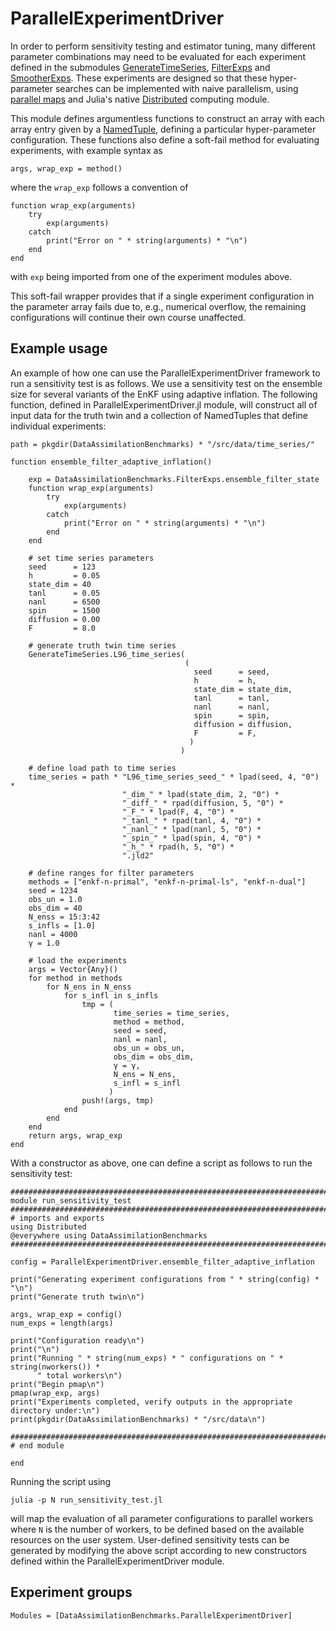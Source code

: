 # ParallelExperimentDriver 

In order to perform sensitivity testing and estimator tuning, many different parameter
combinations may need to be evaluated for each experiment defined in the submodules 
[GenerateTimeSeries](@ref), [FilterExps](@ref) and [SmootherExps](@ref).  These experiments
are designed so that these hyper-parameter searches can be implemented with naive parallelism,
using [parallel maps](https://en.wikipedia.org/wiki/MapReduce) and Julia's
native [Distributed](https://docs.julialang.org/en/v1/stdlib/Distributed/) computing module.

This module defines argumentless functions to construct an array with each array entry given
by a [NamedTuple](https://docs.julialang.org/en/v1/base/base/#Core.NamedTuple), defining
a particular hyper-parameter configuration.  These functions also define a soft-fail method
for evaluating experiments, with example syntax as
```{julia}
args, wrap_exp = method()
```
where the `wrap_exp` follows a convention of

```{julia}
function wrap_exp(arguments)
    try
        exp(arguments)
    catch
        print("Error on " * string(arguments) * "\n")
    end
end
```
with `exp` being imported from one of the experiment modules above.

This soft-fail wrapper provides that if a single experiment configuration in the parameter
array fails due to, e.g., numerical overflow, the remaining configurations will continue
their own course unaffected.

## Example usage

An example of how one can use the ParallelExperimentDriver framework to run a sensitivity
test is as follows. We use a sensitivity test on the ensemble size for several
variants of the EnKF using adaptive inflation.  The following function, defined in
ParallelExperimentDriver.jl module, will construct all of input data for the truth twin
and a collection of NamedTuples that define individual experiments:

```{julia}
path = pkgdir(DataAssimilationBenchmarks) * "/src/data/time_series/"

function ensemble_filter_adaptive_inflation()

    exp = DataAssimilationBenchmarks.FilterExps.ensemble_filter_state
    function wrap_exp(arguments)
        try
            exp(arguments)
        catch
            print("Error on " * string(arguments) * "\n")
        end
    end

    # set time series parameters
    seed      = 123
    h         = 0.05
    state_dim = 40
    tanl      = 0.05
    nanl      = 6500
    spin      = 1500
    diffusion = 0.00
    F         = 8.0

    # generate truth twin time series
    GenerateTimeSeries.L96_time_series(
                                       (
                                         seed      = seed,
                                         h         = h,
                                         state_dim = state_dim,
                                         tanl      = tanl,
                                         nanl      = nanl,
                                         spin      = spin,
                                         diffusion = diffusion,
                                         F         = F,
                                        )
                                      )

    # define load path to time series
    time_series = path * "L96_time_series_seed_" * lpad(seed, 4, "0") *
                         "_dim_" * lpad(state_dim, 2, "0") *
                         "_diff_" * rpad(diffusion, 5, "0") *
                         "_F_" * lpad(F, 4, "0") *
                         "_tanl_" * rpad(tanl, 4, "0") *
                         "_nanl_" * lpad(nanl, 5, "0") *
                         "_spin_" * lpad(spin, 4, "0") *
                         "_h_" * rpad(h, 5, "0") *
                         ".jld2"

    # define ranges for filter parameters
    methods = ["enkf-n-primal", "enkf-n-primal-ls", "enkf-n-dual"]
    seed = 1234
    obs_un = 1.0
    obs_dim = 40
    N_enss = 15:3:42
    s_infls = [1.0]
    nanl = 4000
    γ = 1.0
    
    # load the experiments
    args = Vector{Any}()
    for method in methods
        for N_ens in N_enss
            for s_infl in s_infls
                tmp = (
                       time_series = time_series,
                       method = method,
                       seed = seed,
                       nanl = nanl,
                       obs_un = obs_un,
                       obs_dim = obs_dim,
                       γ = γ,
                       N_ens = N_ens,
                       s_infl = s_infl
                      )
                push!(args, tmp)
            end
        end
    end
    return args, wrap_exp
end

```

With a constructor as above, one can define a script as follows to run the sensitivity test:

```{julia}
##############################################################################################
module run_sensitivity_test 
##############################################################################################
# imports and exports
using Distributed
@everywhere using DataAssimilationBenchmarks
##############################################################################################

config = ParallelExperimentDriver.ensemble_filter_adaptive_inflation

print("Generating experiment configurations from " * string(config) * "\n")
print("Generate truth twin\n")

args, wrap_exp = config()
num_exps = length(args)

print("Configuration ready\n")
print("\n")
print("Running " * string(num_exps) * " configurations on " * string(nworkers()) *
      " total workers\n")
print("Begin pmap\n")
pmap(wrap_exp, args)
print("Experiments completed, verify outputs in the appropriate directory under:\n")
print(pkgdir(DataAssimilationBenchmarks) * "/src/data\n")

##############################################################################################
# end module

end
```

Running the script using
```
julia -p N run_sensitivity_test.jl
```
will map the evaluation of all parameter configurations to parallel workers where `N`
is the number of workers, to be defined based on the available resources on the user system.
User-defined sensitivity tests can be generated by modifying the above script according
to new constructors defined within the ParallelExperimentDriver module.

## Experiment groups
```@autodocs
Modules = [DataAssimilationBenchmarks.ParallelExperimentDriver]
```
